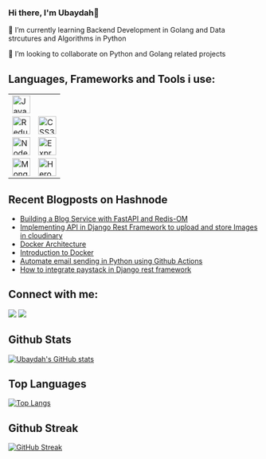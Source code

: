 ### Hi there, I'm Ubaydah👋
🌱 I’m currently learning Backend Development in Golang and Data strcutures and Algorithms in Python 

👯 I’m looking to collaborate on Python and Golang related projects


## Languages, Frameworks and Tools i use:
  <table>
    <tr>
  <td>
    <a href="https://developer.mozilla.org/en-US/docs/Web/JavaScript" target="_blank" rel="noreferrer">
      <img src="https://raw.githubusercontent.com/danielcranney/readme-generator/main/public/icons/skills/javascript-colored.svg" width="36" height="36" alt="JavaScript" />
    </a>
  </td>
</tr>
  <tr>
    <td>
      <a href="https://redux.js.org/" target="_blank" rel="noreferrer">
        <img src="https://raw.githubusercontent.com/danielcranney/readme-generator/main/public/icons/skills/go.svg" width="36" height="36" alt="Redux" />
      </a>
    </td>
    <td>
      <a href="https://www.w3.org/TR/CSS/#css" target="_blank" rel="noreferrer">
        <img src="https://raw.githubusercontent.com/danielcranney/readme-generator/main/public/icons/skills/python-colored.svg" width="36" height="36" alt="CSS3" />
      </a>
    </td>
  </tr>
  <tr>
    <td>
      <a href="https://nodejs.org/en/" target="_blank" rel="noreferrer">
        <img src="https://raw.githubusercontent.com/danielcranney/readme-generator/main/public/icons/skills/nodejs-colored.svg" width="36" height="36" alt="NodeJS" />
      </a>
    </td>
    <td>
      <a href="https://expressjs.com/" target="_blank" rel="noreferrer">
        <img src="https://raw.githubusercontent.com/danielcranney/readme-generator/main/public/icons/skills/django-colored.svg" width="36" height="36" alt="Express" />
      </a>
    </td>
  </tr>
  <tr>
    <td>
      <a href="https://www.mongodb.com/" target="_blank" rel="noreferrer">
      <img src="https://raw.githubusercontent.com/danielcranney/readme-generator/main/public/icons/skills/mongodb-colored.svg" width="36" height="36" alt="MongoDB" />
    </a>
  </td>
  <td>
    <a href="https://www.heroku.com/" target="_blank" rel="noreferrer">
      <img src="https://raw.githubusercontent.com/danielcranney/readme-generator/main/public/icons/skills/heroku-colored.svg" width="36" height="36" alt="Heroku" />
    </a>
  </td>
  </table>

## Recent Blogposts on Hashnode 

- [Building a Blog Service with FastAPI and Redis-OM](https://ubaydah.hashnode.dev/building-a-blog-service-with-fastapi-and-redis-om)
- [Implementing API in Django Rest Framework to upload and store Images in cloudinary](https://ubaydah.hashnode.dev/implementing-api-in-django-rest-framework-to-upload-and-store-images-in-cloudinary)
- [Docker Architecture](https://ubaydah.hashnode.dev/docker-architecture-and-basic-terms-used-in-docker-technology)
- [Introduction to Docker](https://ubaydah.hashnode.dev/introduction-to-docker)
- [Automate email sending in Python using Github Actions](https://ubaydah.hashnode.dev/how-to-use-github-actions-to-automate-email-sending-in-python)
- [How to integrate paystack in Django rest framework](https://ubaydah.hashnode.dev/how-to-integrate-paystack-in-django-rest-framework)

## Connect with me:

<p align="left">
  <a href = "https://www.linkedin.com/in/ubaydah/"><img src="https://img.icons8.com/fluent/48/000000/linkedin.png"/></a>
<a href = "https://twitter.com/ubay_dah17"><img src="https://img.icons8.com/fluent/48/000000/twitter.png"/></a>
</p>

## Github Stats 
[![Ubaydah's GitHub stats](https://github-readme-stats.vercel.app/api?username=Ubaydah&theme=dark&show_icons=true)](https://github.com/anuraghazra/github-readme-stats)

## Top Languages 
[![Top Langs](https://github-readme-stats.vercel.app/api/top-langs/?username=Ubaydah&layout=compact&theme=dark&show_icons=true)](https://github.com/anuraghazra/github-readme-stats)

## Github Streak
[![GitHub Streak](https://github-readme-streak-stats.herokuapp.com?user=Ubaydah&theme=dark&hide_border=true)](https://git.io/streak-stats)



<!--
**Ubaydah/Ubaydah** is a ✨ _special_ ✨ repository because its `README.md` (this file) appears on your GitHub profile.

Here are some ideas to get you started:

- 🔭 I’m currently working on ...
- 🌱 I’m currently learning ...
- 👯 I’m looking to collaborate on ...
- 🤔 I’m looking for help with ...
- 💬 Ask me about ...
- 📫 How to reach me: ...
- 😄 Pronouns: ...
- ⚡ Fun fact: ...
-->
